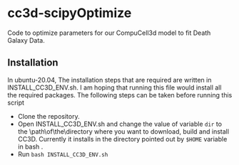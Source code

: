 # cc3d-scipyOptimize

Code to optimize parameters for our CompuCell3d model to fit Death Galaxy Data. 

## Installation

In ubuntu-20.04, The installation steps that are required are written in INSTALL_CC3D_ENV.sh. I am hoping that running this file would  install all the required packages. The following steps can be taken before running this script

* Clone the repository.
* Open INSTALL_CC3D_ENV.sh and change the value of variable `dir`  to the \path\of\the\directory where you want to download, build and install CC3D. Currently it installs in the  directory pointed out by `$HOME` variable in bash .
* Run  `bash INSTALL_CC3D_ENV.sh` 

